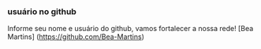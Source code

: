 ### usuário no github

Informe seu nome e usuário do github, vamos fortalecer a nossa rede!
[Bea Martins] (https://github.com/Bea-Martins)